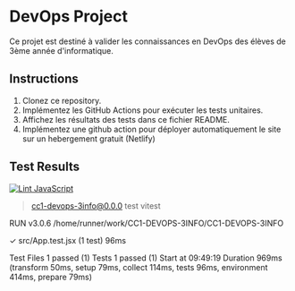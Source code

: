 # DevOps Project

Ce projet est destiné à valider les connaissances en DevOps des élèves de 3ème année d'informatique.

## Instructions

1. Clonez ce repository.
2. Implémentez les GitHub Actions pour exécuter les tests unitaires.
3. Affichez les résultats des tests dans ce fichier README.
4. Implémentez une github action pour déployer automatiquement le site sur un hebergement gratuit (Netlify)

## Test Results

[![Lint JavaScript](https://github.com/FlorianMargage/CC1-DEVOPS-3INFO/actions/workflows/node.js.yml/badge.svg?event=push)](https://github.com/FlorianMargage/CC1-DEVOPS-3INFO/actions/workflows/node.js.yml)

> cc1-devops-3info@0.0.0 test
> vitest


 RUN  v3.0.6 /home/runner/work/CC1-DEVOPS-3INFO/CC1-DEVOPS-3INFO

 ✓ src/App.test.jsx (1 test) 96ms

 Test Files  1 passed (1)
      Tests  1 passed (1)
   Start at  09:49:19
   Duration  969ms (transform 50ms, setup 79ms, collect 114ms, tests 96ms, environment 414ms, prepare 79ms)

